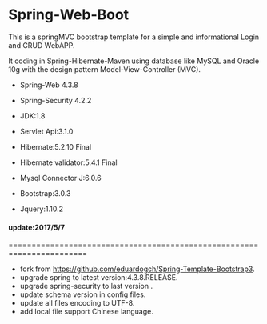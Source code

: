 Spring-Web-Boot
=======================================================================

This is a springMVC bootstrap template for a simple and informational Login and CRUD WebAPP. 

It coding in Spring-Hibernate-Maven using database like MySQL and Oracle 10g with the design pattern Model-View-Controller (MVC).

- Spring-Web 4.3.8
- Spring-Security 4.2.2
- JDK:1.8
- Servlet Api:3.1.0
- Hibernate:5.2.10 Final
- Hibernate validator:5.4.1 Final
- Mysql Connector J:6.0.6

- Bootstrap:3.0.3
- Jquery:1.10.2

#### update:2017/5/7
=======================================================================
- fork from https://github.com/eduardogch/Spring-Template-Bootstrap3. 
- upgrade spring to latest version:4.3.8.RELEASE. 
- upgrade spring-security to last version .
- update schema version in config files.
- update all files encoding to UTF-8.
- add local file support Chinese language.

